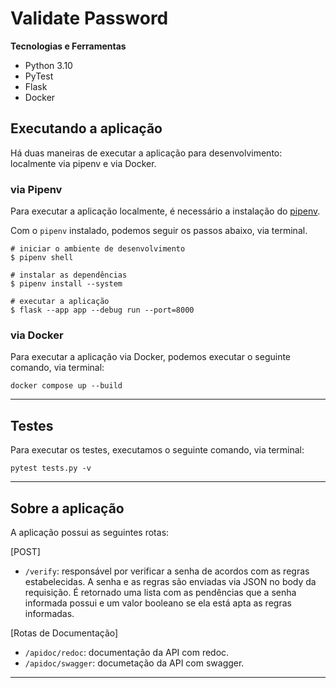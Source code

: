 # Validate Password

**Tecnologias e Ferramentas**

- Python 3.10
- PyTest
- Flask
- Docker

## Executando a aplicação

Há duas maneiras de executar a aplicação para desenvolvimento: localmente via pipenv e via Docker.

### via Pipenv

Para executar a aplicação localmente, é necessário a instalação do [pipenv](https://pipenv.pypa.io/en/latest/).

Com o `pipenv` instalado, podemos seguir os passos abaixo, via terminal.

```terminal
# iniciar o ambiente de desenvolvimento
$ pipenv shell

# instalar as dependências
$ pipenv install --system

# executar a aplicação
$ flask --app app --debug run --port=8000
```

### via Docker

Para executar a aplicação via Docker, podemos executar o seguinte comando, via terminal:

```terminal
docker compose up --build
```

---

## Testes

Para executar os testes, executamos o seguinte comando, via terminal:

```terminal
pytest tests.py -v
```

---

## Sobre a aplicação

A aplicação possui as seguintes rotas:

[POST]

- `/verify`: responsável por verificar a senha de acordos com as regras estabelecidas. A senha e as regras são enviadas via JSON no body da requisição. É retornado uma lista com as pendências que a senha informada possui e um valor booleano se ela está apta as regras informadas.

[Rotas de Documentação]

- `/apidoc/redoc`: documentação da API com redoc.
- `/apidoc/swagger`: documetação da API com swagger.

---
